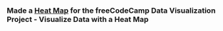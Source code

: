 ### Made a [Heat Map](https://jylee2.github.io/heat-map/) for the freeCodeCamp Data Visualization Project - Visualize Data with a Heat Map
